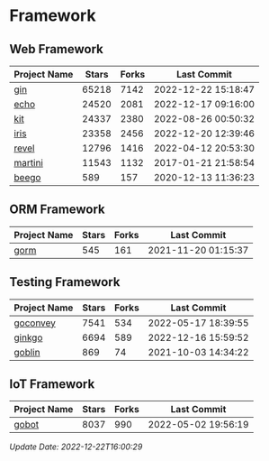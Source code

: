 # Framework

## Web Framework
| Project Name | Stars | Forks | Last Commit |
| ------------ | ----- | ----- | ----------- |
| [gin](https://github.com/gin-gonic/gin) | 65218 | 7142 | 2022-12-22 15:18:47 |
| [echo](https://github.com/labstack/echo) | 24520 | 2081 | 2022-12-17 09:16:00 |
| [kit](https://github.com/go-kit/kit) | 24337 | 2380 | 2022-08-26 00:50:32 |
| [iris](https://github.com/kataras/iris) | 23358 | 2456 | 2022-12-20 12:39:46 |
| [revel](https://github.com/revel/revel) | 12796 | 1416 | 2022-04-12 20:53:30 |
| [martini](https://github.com/go-martini/martini) | 11543 | 1132 | 2017-01-21 21:58:54 |
| [beego](https://github.com/astaxie/beego) | 589 | 157 | 2020-12-13 11:36:23 |

## ORM Framework
| Project Name | Stars | Forks | Last Commit |
| ------------ | ----- | ----- | ----------- |
| [gorm](https://github.com/jinzhu/gorm) | 545 | 161 | 2021-11-20 01:15:37 |

## Testing Framework
| Project Name | Stars | Forks | Last Commit |
| ------------ | ----- | ----- | ----------- |
| [goconvey](https://github.com/smartystreets/goconvey) | 7541 | 534 | 2022-05-17 18:39:55 |
| [ginkgo](https://github.com/onsi/ginkgo) | 6694 | 589 | 2022-12-16 15:59:52 |
| [goblin](https://github.com/franela/goblin) | 869 | 74 | 2021-10-03 14:34:22 |

## IoT Framework
| Project Name | Stars | Forks | Last Commit |
| ------------ | ----- | ----- | ----------- |
| [gobot](https://github.com/hybridgroup/gobot) | 8037 | 990 | 2022-05-02 19:56:19 |

*Update Date: 2022-12-22T16:00:29*